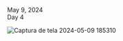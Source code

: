 
May 9, 2024<br>
Day 4<br>


![Captura de tela 2024-05-09 185310](https://github.com/user-attachments/assets/c6ef52bc-f90b-4ff2-8889-0632238c6f78)
